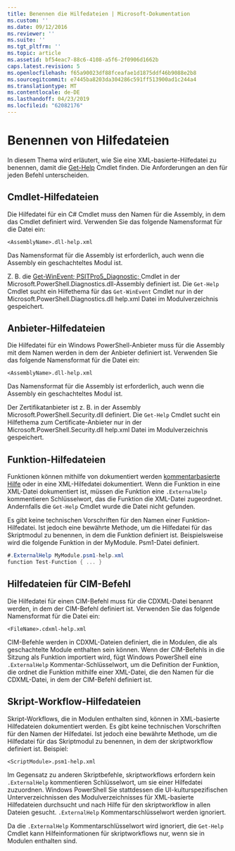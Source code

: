 ```yaml
---
title: Benennen die Hilfedateien | Microsoft-Dokumentation
ms.custom: ''
ms.date: 09/12/2016
ms.reviewer: ''
ms.suite: ''
ms.tgt_pltfrm: ''
ms.topic: article
ms.assetid: bf54eac7-88c6-4108-a5f6-2f0906d1662b
caps.latest.revision: 5
ms.openlocfilehash: f65a90023df88fceafae1d1875ddf46b9088e2b8
ms.sourcegitcommit: e7445ba8203da304286c591ff513900ad1c244a4
ms.translationtype: MT
ms.contentlocale: de-DE
ms.lasthandoff: 04/23/2019
ms.locfileid: "62082176"
---
```

# <a name="naming-help-files"></a>Benennen von Hilfedateien

In diesem Thema wird erläutert, wie Sie eine XML-basierte-Hilfedatei zu benennen, damit die [Get-Help](/powershell/module/Microsoft.PowerShell.Core/Get-Help) Cmdlet finden. Die Anforderungen an den für jeden Befehl unterscheiden.

## <a name="cmdlet-help-files"></a>Cmdlet-Hilfedateien

Die Hilfedatei für ein C# Cmdlet muss den Namen für die Assembly, in dem das Cmdlet definiert wird. Verwenden Sie das folgende Namensformat für die Datei ein:

```
<AssemblyName>.dll-help.xml
```

Das Namensformat für die Assembly ist erforderlich, auch wenn die Assembly ein geschachteltes Modul ist.

Z. B. die [Get-WinEvent; PSITPro5_Diagnostic; ](/powershell/module/Microsoft.PowerShell.Diagnostics/Get-WinEvent) Cmdlet in der Microsoft.PowerShell.Diagnostics.dll-Assembly definiert ist. Die `Get-Help` Cmdlet sucht ein Hilfethema für das `Get-WinEvent` Cmdlet nur in der Microsoft.PowerShell.Diagnostics.dll help.xml Datei im Modulverzeichnis gespeichert.

## <a name="provider-help-files"></a>Anbieter-Hilfedateien

Die Hilfedatei für ein Windows PowerShell-Anbieter muss für die Assembly mit dem Namen werden in dem der Anbieter definiert ist. Verwenden Sie das folgende Namensformat für die Datei ein:

```
<AssemblyName>.dll-help.xml
```

Das Namensformat für die Assembly ist erforderlich, auch wenn die Assembly ein geschachteltes Modul ist.

Der Zertifikatanbieter ist z. B. in der Assembly Microsoft.PowerShell.Security.dll definiert. Die `Get-Help` Cmdlet sucht ein Hilfethema zum Certificate-Anbieter nur in der Microsoft.PowerShell.Security.dll help.xml Datei im Modulverzeichnis gespeichert.

## <a name="function-help-files"></a>Funktion-Hilfedateien

Funktionen können mithilfe von dokumentiert werden [kommentarbasierte Hilfe](/powershell/module/microsoft.powershell.core/about/about_comment_based_help) oder in eine XML-Hilfedatei dokumentiert. Wenn die Funktion in eine XML-Datei dokumentiert ist, müssen die Funktion eine `.ExternalHelp` kommentieren Schlüsselwort, das die Funktion die XML-Datei zugeordnet. Andernfalls die `Get-Help` Cmdlet wurde die Datei nicht gefunden.

Es gibt keine technischen Vorschriften für den Namen einer Funktion-Hilfedatei. Ist jedoch eine bewährte Methode, um die Hilfedatei für das Skriptmodul zu benennen, in dem die Funktion definiert ist. Beispielsweise wird die folgende Funktion in der MyModule. Psm1-Datei definiert.

```csharp
#.ExternalHelp MyModule.psm1-help.xml
function Test-Function { ... }
```

## <a name="cim-command-help-files"></a>Hilfedateien für CIM-Befehl

Die Hilfedatei für einen CIM-Befehl muss für die CDXML-Datei benannt werden, in dem der CIM-Befehl definiert ist. Verwenden Sie das folgende Namensformat für die Datei ein:

```
<FileName>.cdxml-help.xml
```

CIM-Befehle werden in CDXML-Dateien definiert, die in Modulen, die als geschachtelte Module enthalten sein können. Wenn der CIM-Befehls in die Sitzung als Funktion importiert wird, fügt Windows PowerShell eine `.ExternalHelp` Kommentar-Schlüsselwort, um die Definition der Funktion, die ordnet die Funktion mithilfe einer XML-Datei, die den Namen für die CDXML-Datei, in dem der CIM-Befehl definiert ist.

## <a name="script-workflow-help-files"></a>Skript-Workflow-Hilfedateien

Skript-Workflows, die in Modulen enthalten sind, können in XML-basierte Hilfedateien dokumentiert werden. Es gibt keine technischen Vorschriften für den Namen der Hilfedatei. Ist jedoch eine bewährte Methode, um die Hilfedatei für das Skriptmodul zu benennen, in dem der skriptworkflow definiert ist. Beispiel:

```
<ScriptModule>.psm1-help.xml
```

Im Gegensatz zu anderen Skriptbefehle, skriptworkflows erfordern kein `.ExternalHelp` kommentieren Schlüsselwort, um sie einer Hilfedatei zuzuordnen. Windows PowerShell Sie stattdessen die UI-kulturspezifischen Unterverzeichnissen des Modulverzeichnisses für XML-basierte Hilfedateien durchsucht und nach Hilfe für den skriptworkflow in allen Dateien gesucht. `.ExternalHelp` Kommentarschlüsselwort werden ignoriert.

Da die `.ExternalHelp` Kommentarschlüsselwort wird ignoriert, die `Get-Help` Cmdlet kann Hilfeinformationen für skriptworkflows nur, wenn sie in Modulen enthalten sind.